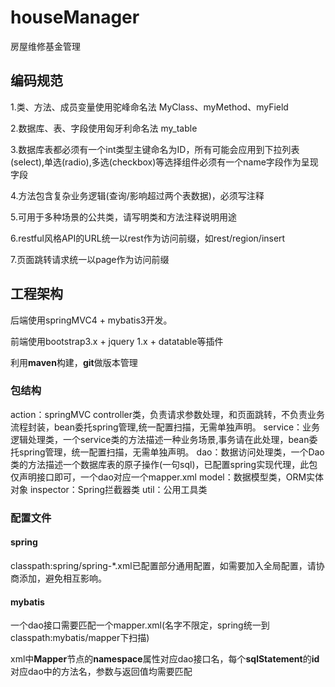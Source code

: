 # houseManager

房屋维修基金管理

## 编码规范

1.类、方法、成员变量使用驼峰命名法 MyClass、myMethod、myField

2.数据库、表、字段使用匈牙利命名法 my_table

3.数据库表都必须有一个int类型主键命名为ID，所有可能会应用到下拉列表(select),单选(radio),多选(checkbox)等选择组件必须有一个name字段作为呈现字段

4.方法包含复杂业务逻辑(查询/影响超过两个表数据)，必须写注释

5.可用于多种场景的公共类，请写明类和方法注释说明用途

6.restful风格API的URL统一以rest作为访问前缀，如rest/region/insert

7.页面跳转请求统一以page作为访问前缀

## 工程架构

后端使用springMVC4 + mybatis3开发。

前端使用bootstrap3.x + jquery 1.x + datatable等插件 

利用**maven**构建，**git**做版本管理

### 包结构

action：springMVC controller类，负责请求参数处理，和页面跳转，不负责业务流程封装，bean委托spring管理,统一配置扫描，无需单独声明。
service：业务逻辑处理类，一个service类的方法描述一种业务场景,事务请在此处理，bean委托spring管理，统一配置扫描，无需单独声明。
dao：数据访问处理类，一个Dao类的方法描述一个数据库表的原子操作(一句sql)，已配置spring实现代理，此包仅声明接口即可，一个dao对应一个mapper.xml
model：数据模型类，ORM实体对象
inspector：Spring拦截器类
util：公用工具类

### 配置文件

#### spring

classpath:spring/spring-*.xml已配置部分通用配置，如需要加入全局配置，请协商添加，避免相互影响。

#### mybatis

一个dao接口需要匹配一个mapper.xml(名字不限定，spring统一到classpath:mybatis/mapper下扫描)

xml中**Mapper**节点的**namespace**属性对应dao接口名，每个**sqlStatement**的**id**对应dao中的方法名，参数与返回值均需要匹配